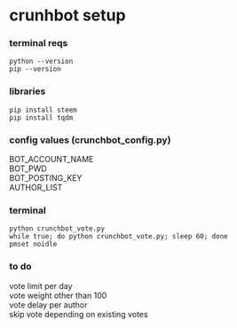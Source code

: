 # crunhbot setup

### terminal reqs
```
python --version
pip --version
```

### libraries
```
pip install steem
pip install tqdm
```

### config values (crunchbot_config.py)
BOT_ACCOUNT_NAME  
BOT_PWD  
BOT_POSTING_KEY  
AUTHOR_LIST  

### terminal 
```
python crunchbot_vote.py
while true; do python crunchbot_vote.py; sleep 60; done
pmset noidle
```

### to do
vote limit per day  
vote weight other than 100  
vote delay per author  
skip vote depending on existing votes  
